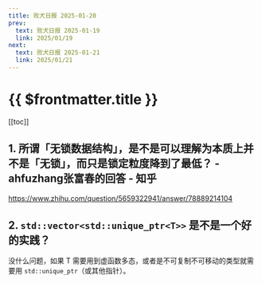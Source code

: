 ```yaml
---
title: 败犬日报 2025-01-20
prev:
  text: 败犬日报 2025-01-19
  link: 2025/01/19
next:
  text: 败犬日报 2025-01-21
  link: 2025/01/21
---
```


# {{ $frontmatter.title }}

[[toc]]

## 1. 所谓「无锁数据结构」，是不是可以理解为本质上并不是「无锁」，而只是锁定粒度降到了最低？ - ahfuzhang张富春的回答 - 知乎

<https://www.zhihu.com/question/5659322941/answer/78889214104>

## 2. `std::vector<std::unique_ptr<T>>` 是不是一个好的实践？

没什么问题，如果 T 需要用到虚函数多态，或者是不可复制不可移动的类型就需要用 `std::unique_ptr`（或其他指针）。
